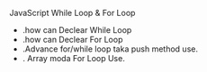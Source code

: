 JavaScript While Loop & For Loop

* .how can Declear While Loop
* .how can Declear For Loop
* .Advance for/while loop taka push method use.
* . Array moda For Loop Use. 